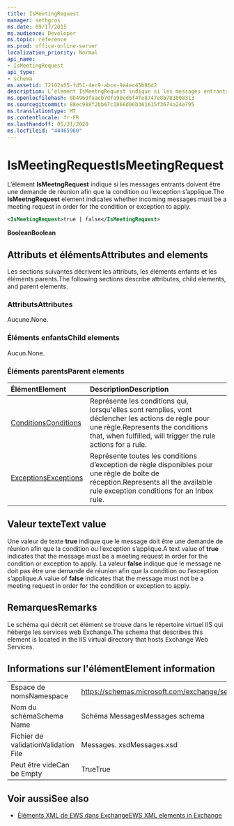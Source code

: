 ```yaml
---
title: IsMeetingRequest
manager: sethgros
ms.date: 09/17/2015
ms.audience: Developer
ms.topic: reference
ms.prod: office-online-server
localization_priority: Normal
api_name:
- IsMeetingRequest
api_type:
- schema
ms.assetid: 72102a55-fd51-4ec9-abce-9a4ec45b86d2
description: L’élément IsMeetngRequest indique si les messages entrants doivent être une demande de réunion afin que la condition ou l’exception s’applique.
ms.openlocfilehash: 8b4969faaeb7dfa98edbf4fe8747e8b783808313
ms.sourcegitcommit: 88ec988f2bb67c1866d06b361615f3674a24e795
ms.translationtype: MT
ms.contentlocale: fr-FR
ms.lasthandoff: 05/31/2020
ms.locfileid: "44465960"
---
```

# <a name="ismeetingrequest"></a><span data-ttu-id="c20ed-103">IsMeetingRequest</span><span class="sxs-lookup"><span data-stu-id="c20ed-103">IsMeetingRequest</span></span>

<span data-ttu-id="c20ed-104">L’élément **IsMeetngRequest** indique si les messages entrants doivent être une demande de réunion afin que la condition ou l’exception s’applique.</span><span class="sxs-lookup"><span data-stu-id="c20ed-104">The **IsMeetngRequest** element indicates whether incoming messages must be a meeting request in order for the condition or exception to apply.</span></span> 
  
```XML
<IsMeetingRequest>true | false</IsMeetingRequest>
```

 <span data-ttu-id="c20ed-105">**Boolean**</span><span class="sxs-lookup"><span data-stu-id="c20ed-105">**Boolean**</span></span>
## <a name="attributes-and-elements"></a><span data-ttu-id="c20ed-106">Attributs et éléments</span><span class="sxs-lookup"><span data-stu-id="c20ed-106">Attributes and elements</span></span>

<span data-ttu-id="c20ed-107">Les sections suivantes décrivent les attributs, les éléments enfants et les éléments parents.</span><span class="sxs-lookup"><span data-stu-id="c20ed-107">The following sections describe attributes, child elements, and parent elements.</span></span>
  
### <a name="attributes"></a><span data-ttu-id="c20ed-108">Attributs</span><span class="sxs-lookup"><span data-stu-id="c20ed-108">Attributes</span></span>

<span data-ttu-id="c20ed-109">Aucune.</span><span class="sxs-lookup"><span data-stu-id="c20ed-109">None.</span></span>
  
### <a name="child-elements"></a><span data-ttu-id="c20ed-110">Éléments enfants</span><span class="sxs-lookup"><span data-stu-id="c20ed-110">Child elements</span></span>

<span data-ttu-id="c20ed-111">Aucun.</span><span class="sxs-lookup"><span data-stu-id="c20ed-111">None.</span></span>
  
### <a name="parent-elements"></a><span data-ttu-id="c20ed-112">Éléments parents</span><span class="sxs-lookup"><span data-stu-id="c20ed-112">Parent elements</span></span>

|<span data-ttu-id="c20ed-113">**Élément**</span><span class="sxs-lookup"><span data-stu-id="c20ed-113">**Element**</span></span>|<span data-ttu-id="c20ed-114">**Description**</span><span class="sxs-lookup"><span data-stu-id="c20ed-114">**Description**</span></span>|
|:-----|:-----|
|[<span data-ttu-id="c20ed-115">Conditions</span><span class="sxs-lookup"><span data-stu-id="c20ed-115">Conditions</span></span>](conditions.md) <br/> |<span data-ttu-id="c20ed-116">Représente les conditions qui, lorsqu'elles sont remplies, vont déclencher les actions de règle pour une règle.</span><span class="sxs-lookup"><span data-stu-id="c20ed-116">Represents the conditions that, when fulfilled, will trigger the rule actions for a rule.</span></span>  <br/> |
|[<span data-ttu-id="c20ed-117">Exceptions</span><span class="sxs-lookup"><span data-stu-id="c20ed-117">Exceptions</span></span>](exceptions.md) <br/> |<span data-ttu-id="c20ed-118">Représente toutes les conditions d’exception de règle disponibles pour une règle de boîte de réception.</span><span class="sxs-lookup"><span data-stu-id="c20ed-118">Represents all the available rule exception conditions for an Inbox rule.</span></span>  <br/> |
   
## <a name="text-value"></a><span data-ttu-id="c20ed-119">Valeur texte</span><span class="sxs-lookup"><span data-stu-id="c20ed-119">Text value</span></span>

<span data-ttu-id="c20ed-120">Une valeur de texte **true** indique que le message doit être une demande de réunion afin que la condition ou l’exception s’applique.</span><span class="sxs-lookup"><span data-stu-id="c20ed-120">A text value of **true** indicates that the message must be a meeting request in order for the condition or exception to apply.</span></span> <span data-ttu-id="c20ed-121">La valeur **false** indique que le message ne doit pas être une demande de réunion afin que la condition ou l’exception s’applique.</span><span class="sxs-lookup"><span data-stu-id="c20ed-121">A value of **false** indicates that the message must not be a meeting request in order for the condition or exception to apply.</span></span> 
  
## <a name="remarks"></a><span data-ttu-id="c20ed-122">Remarques</span><span class="sxs-lookup"><span data-stu-id="c20ed-122">Remarks</span></span>

<span data-ttu-id="c20ed-123">Le schéma qui décrit cet élément se trouve dans le répertoire virtuel IIS qui héberge les services web Exchange.</span><span class="sxs-lookup"><span data-stu-id="c20ed-123">The schema that describes this element is located in the IIS virtual directory that hosts Exchange Web Services.</span></span>
  
## <a name="element-information"></a><span data-ttu-id="c20ed-124">Informations sur l'élément</span><span class="sxs-lookup"><span data-stu-id="c20ed-124">Element information</span></span>

|||
|:-----|:-----|
|<span data-ttu-id="c20ed-125">Espace de noms</span><span class="sxs-lookup"><span data-stu-id="c20ed-125">Namespace</span></span>  <br/> |https://schemas.microsoft.com/exchange/services/2006/messages  <br/> |
|<span data-ttu-id="c20ed-126">Nom du schéma</span><span class="sxs-lookup"><span data-stu-id="c20ed-126">Schema Name</span></span>  <br/> |<span data-ttu-id="c20ed-127">Schéma Messages</span><span class="sxs-lookup"><span data-stu-id="c20ed-127">Messages schema</span></span>  <br/> |
|<span data-ttu-id="c20ed-128">Fichier de validation</span><span class="sxs-lookup"><span data-stu-id="c20ed-128">Validation File</span></span>  <br/> |<span data-ttu-id="c20ed-129">Messages. xsd</span><span class="sxs-lookup"><span data-stu-id="c20ed-129">Messages.xsd</span></span>  <br/> |
|<span data-ttu-id="c20ed-130">Peut être vide</span><span class="sxs-lookup"><span data-stu-id="c20ed-130">Can be Empty</span></span>  <br/> |<span data-ttu-id="c20ed-131">True</span><span class="sxs-lookup"><span data-stu-id="c20ed-131">True</span></span>  <br/> |
   
## <a name="see-also"></a><span data-ttu-id="c20ed-132">Voir aussi</span><span class="sxs-lookup"><span data-stu-id="c20ed-132">See also</span></span>



- [<span data-ttu-id="c20ed-133">Éléments XML de EWS dans Exchange</span><span class="sxs-lookup"><span data-stu-id="c20ed-133">EWS XML elements in Exchange</span></span>](ews-xml-elements-in-exchange.md)


